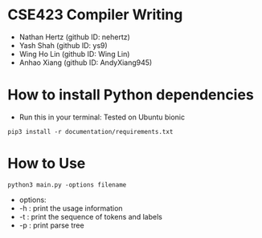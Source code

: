 # CSE423 Compiler Writing 

* Nathan Hertz (github ID: nehertz)
* Yash Shah (github ID: ys9)
* Wing Ho Lin (github ID: Wing Lin)
* Anhao Xiang (github ID: AndyXiang945)

# How to install Python dependencies

* Run this in your terminal: Tested on Ubuntu bionic

```
pip3 install -r documentation/requirements.txt
```

# How to Use
```
python3 main.py -options filename
```
* options: 
* -h : print the usage information
* -t : print the sequence of tokens and labels 
* -p : print parse tree 
